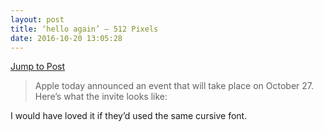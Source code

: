 ```yaml
---
layout: post
title: ‘hello again’ – 512 Pixels
date: 2016-10-20 13:05:28
---
```

[Jump to Post][1]

> Apple today announced an event that will take place on October 27. Here’s what the invite looks like:

I would have loved it if they’d used the same cursive font. 

[1]:	https://512pixels.net/2016/10/hello-again/

